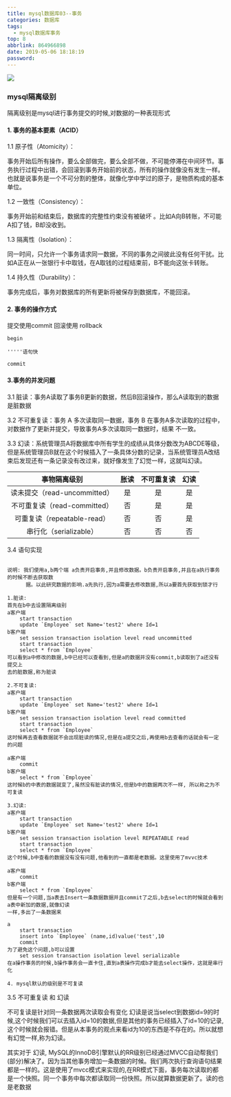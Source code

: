 ```yaml
---
title: mysql数据库03--事务
categories: 数据库
tags:
  - mysql数据库事务
top: 8
abbrlink: 864966898
date: 2019-05-06 18:18:19
password:
---
```


![](https://jwangtec.oss-cn-chengdu.aliyuncs.com/jwangcloud/index/mysql.jpeg)

###  mysql隔离级别

<!--more-->

隔离级别是mysql进行事务提交的时候,对数据的一种表现形式

####  1. 事务的基本要素（ACID）

1.1 原子性（Atomicity）：

事务开始后所有操作，要么全部做完，要么全部不做，不可能停滞在中间环节。事务执行过程中出错，会回滚到事务开始前的状态，所有的操作就像没有发生一样。也就是说事务是一个不可分割的整体，就像化学中学过的原子，是物质构成的基本单位。

1.2 一致性（Consistency）：

事务开始前和结束后，数据库的完整性约束没有被破坏 。比如A向B转账，不可能A扣了钱，B却没收到。

1.3 隔离性（Isolation）：

同一时间，只允许一个事务请求同一数据，不同的事务之间彼此没有任何干扰。比如A正在从一张银行卡中取钱，在A取钱的过程结束前，B不能向这张卡转账。

1.4 持久性（Durability）：

事务完成后，事务对数据库的所有更新将被保存到数据库，不能回滚。

#### 2. 事务的操作方式

提交使用commit 回滚使用 rollback

	
	begin
	
	'''''语句快
	
	commit
	

#### 3.事务的并发问题

3.1 脏读：事务A读取了事务B更新的数据，然后B回滚操作，那么A读取到的数据是脏数据

3.2 不可重复读：事务 A 多次读取同一数据，事务 B 在事务A多次读取的过程中，对数据作了更新并提交，导致事务A多次读取同一数据时，结果 不一致。

3.3 幻读：系统管理员A将数据库中所有学生的成绩从具体分数改为ABCDE等级，但是系统管理员B就在这个时候插入了一条具体分数的记录，当系统管理员A改结束后发现还有一条记录没有改过来，就好像发生了幻觉一样，这就叫幻读。


|事物隔离级别|胀读|不可重复读|幻读|
|:-:|:-:|:-:|:-:|
|读未提交（read-uncommitted）|是|是|是
|不可重复读（read-committed）	|否|	是|	是
|可重复读（repeatable-read）	|否|	否|	是
|串行化（serializable）	|否|	否|	否



3.4 语句实现

```
	
说明: 我们使用a,b两个端 a负责开启事务,并且修改数据。b负责开启事务,并且在a执行事务的时候不断去获取数
	  据。以此研究数据的影响.a先执行,因为a需要去修改数据,所以a要首先获取到锁才行

1.脏读:
首先在b中去设置隔离级别
a客户端
	start transaction
	update `Employee` set Name='test2' where Id=1
b客户端
	set session transaction isolation level read uncommitted
	start transaction
	select * from `Employee`
可以看到a中修改的数据,b中已经可以查看到,但是a的数据并没有commit,b读取到了a还没有提交上
去的脏数据,称为脏读

2.不可复读:
a客户端
	start transaction
	update `Employee` set Name='test2' where Id=1
b客户端
	set session transaction isolation level read committed
	start transaction
	select * from `Employee`
这时候再去查看数据就不会出现脏读的情况,但是在a提交之后,再使用b去查看的话就会有一定的问题

a客户端
	commit
b客户端
	select * from `Employee`
这时候b的中表的数据就变了,虽然没有脏读的情况,但是b中的数据两次不一样, 所以称之为不可复读

3.幻读:
a客户端
	start transaction
	update `Employee` set Name='test2' where Id=1
b客户端
	set session transaction isolation level REPEATABLE read
	start transaction
	select * from `Employee`
这个时候,b中查看的数据没有没有问题,他看到的一直都是老数据。这里使用了mvvc技术

a客户端
	commit
b客户端
	select * from `Employee`
但是有一个问题,当a表去Insert一条数据数据并且commit了之后,b去select的时候就会看到a表中新加的数据,就像幻读
一样,多出了一条数据来

a
	start transaction
	insert into `Employee` (name,id)value('test',10
	commit
为了避免这个问题,b可以设置
	set session transaction isolation level serializable
在a操作事务的时候,b操作事务会一直卡住,直到a表操作完成b才能去select操作，这就是串行化

4. mysql默认的级别是不可复读
```


3.5 不可重复读 和 幻读

不可复读是针对同一条数据两次读取会有变化 幻读是说当select到数据id=9的时候,这个时候我们可以去插入id=10的数据,但是其他的事务已经插入了id=10的记录,这个时候就会报错。但是从本事务的观点来看id为10的东西是不存在的。所以就想有幻觉一样,称为幻读。

其实对于 幻读, MySQL的InnoDB引擎默认的RR级别已经通过MVCC自动帮我们(部分)解决了。因为当其他事务增加一条数据的时候。我们两次执行查询语句结果都是一样的。这是使用了mvcc模式来实现的,在RR模式下面，事务每次读取的都是一个快照。同一个事务中每次都读取同一份快照。所以就算数据更新了。读的也是老数据